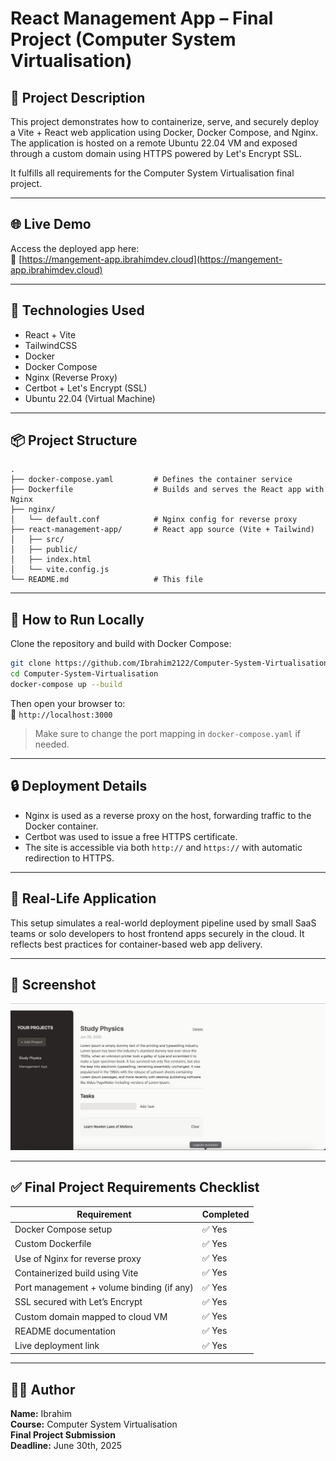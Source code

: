 # React Management App – Final Project (Computer System Virtualisation)

## 📝 Project Description

This project demonstrates how to containerize, serve, and securely deploy a Vite + React web application using Docker, Docker Compose, and Nginx. The application is hosted on a remote Ubuntu 22.04 VM and exposed through a custom domain using HTTPS powered by Let's Encrypt SSL.

It fulfills all requirements for the Computer System Virtualisation final project.

---

## 🌐 Live Demo

Access the deployed app here:  
🔗 [https://mangement-app.ibrahimdev.cloud](https://mangement-app.ibrahimdev.cloud)

---

## 🧰 Technologies Used

- React + Vite
- TailwindCSS
- Docker
- Docker Compose
- Nginx (Reverse Proxy)
- Certbot + Let's Encrypt (SSL)
- Ubuntu 22.04 (Virtual Machine)

---

## 📦 Project Structure

```
.
├── docker-compose.yaml         # Defines the container service
├── Dockerfile                  # Builds and serves the React app with Nginx
├── nginx/
│   └── default.conf            # Nginx config for reverse proxy
├── react-management-app/       # React app source (Vite + Tailwind)
│   ├── src/
│   ├── public/
│   ├── index.html
│   └── vite.config.js
└── README.md                   # This file
```

---

## 🚀 How to Run Locally

Clone the repository and build with Docker Compose:

```bash
git clone https://github.com/Ibrahim2122/Computer-System-Virtualisation.git
cd Computer-System-Virtualisation
docker-compose up --build
```

Then open your browser to:  
📍 `http://localhost:3000`

> Make sure to change the port mapping in `docker-compose.yaml` if needed.

---

## 🔒 Deployment Details

- Nginx is used as a reverse proxy on the host, forwarding traffic to the Docker container.
- Certbot was used to issue a free HTTPS certificate.
- The site is accessible via both `http://` and `https://` with automatic redirection to HTTPS.

---

## 🧠 Real-Life Application

This setup simulates a real-world deployment pipeline used by small SaaS teams or solo developers to host frontend apps securely in the cloud. It reflects best practices for container-based web app delivery.

---

## 📸 Screenshot

![alt text](image.png)

---

## ✅ Final Project Requirements Checklist

| Requirement                               | Completed |
| ----------------------------------------- | --------- |
| Docker Compose setup                      | ✅ Yes    |
| Custom Dockerfile                         | ✅ Yes    |
| Use of Nginx for reverse proxy            | ✅ Yes    |
| Containerized build using Vite            | ✅ Yes    |
| Port management + volume binding (if any) | ✅ Yes    |
| SSL secured with Let’s Encrypt            | ✅ Yes    |
| Custom domain mapped to cloud VM          | ✅ Yes    |
| README documentation                      | ✅ Yes    |
| Live deployment link                      | ✅ Yes    |

---

## 👨‍💻 Author

**Name:** Ibrahim  
**Course:** Computer System Virtualisation  
**Final Project Submission**  
**Deadline:** June 30th, 2025
